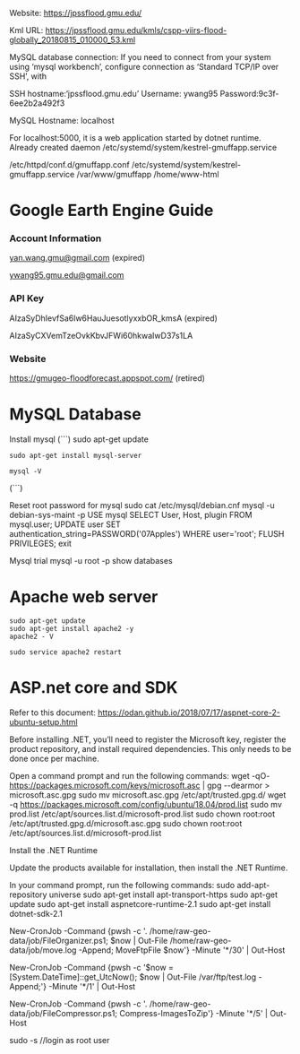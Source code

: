 

Website: https://jpssflood.gmu.edu/

Kml URL: https://jpssflood.gmu.edu/kmls/cspp-viirs-flood-globally_20180815_010000_53.kml 

MySQL database connection:
If you need to connect from your system using ‘mysql workbench’, configure connection as ‘Standard TCP/IP over SSH’, with

SSH hostname:‘jpssflood.gmu.edu’
Username: ywang95
Password:9c3f-6ee2b2a492f3

MySQL Hostname: localhost

For localhost:5000, it is a web application started by dotnet runtime. Already created daemon /etc/systemd/system/kestrel-gmuffapp.service

/etc/httpd/conf.d/gmuffapp.conf
/etc/systemd/system/kestrel-gmuffapp.service
/var/www/gmuffapp
/home/www-html

Google Earth Engine Guide
===================================
### Account Information
yan.wang.gmu@gmail.com (expired)

ywang95.gmu.edu@gmail.com

### API Key
AIzaSyDhIevfSa6lw6HauJuesotlyxxbOR_kmsA (expired)

AIzaSyCXVemTzeOvkKbvJFWi60hkwaIwD37s1LA

### Website
https://gmugeo-floodforecast.appspot.com/ (retired)


MySQL Database
==================================================================
Install mysql
(```)
    sudo apt-get update

    sudo apt-get install mysql-server
    
    mysql -V
(```)

Reset root password for mysql
    sudo cat /etc/mysql/debian.cnf
    mysql -u debian-sys-maint -p
    USE mysql
    SELECT User, Host, plugin FROM mysql.user;
    UPDATE user SET authentication_string=PASSWORD('07Apples') WHERE user='root';
    FLUSH PRIVILEGES;
    exit

Mysql trial
    mysql -u root -p
    show databases

Apache web server
==================================================================
    sudo apt-get update
    sudo apt-get install apache2 -y
    apache2 - V

    sudo service apache2 restart

ASP.net core and SDK
==================================================================
Refer to this document: https://odan.github.io/2018/07/17/aspnet-core-2-ubuntu-setup.html

Before installing .NET, you’ll need to register the Microsoft key, register the product repository, and install required dependencies. This only needs to be done once per machine.

Open a command prompt and run the following commands:
wget -qO- https://packages.microsoft.com/keys/microsoft.asc | gpg --dearmor > microsoft.asc.gpg
sudo mv microsoft.asc.gpg /etc/apt/trusted.gpg.d/
wget -q https://packages.microsoft.com/config/ubuntu/18.04/prod.list 
sudo mv prod.list /etc/apt/sources.list.d/microsoft-prod.list
sudo chown root:root /etc/apt/trusted.gpg.d/microsoft.asc.gpg
sudo chown root:root /etc/apt/sources.list.d/microsoft-prod.list

Install the .NET Runtime

Update the products available for installation, then install the .NET Runtime.

In your command prompt, run the following commands: 
sudo add-apt-repository universe
sudo apt-get install apt-transport-https
sudo apt-get update
sudo apt-get install aspnetcore-runtime-2.1
sudo apt-get install dotnet-sdk-2.1

 New-CronJob -Command {pwsh -c '. /home/raw-geo-data/job/FileOrganizer.ps1; $now | Out-File /home/raw-geo-data/job/move.log -Append; MoveFtpFile $now'} -Minute '*/30' | Out-Host

  New-CronJob -Command {pwsh -c '$now = [System.DateTime]::get_UtcNow(); $now | Out-File /var/ftp/test.log -Append;'} -Minute '*/1' | Out-Host

New-CronJob -Command {pwsh -c '. /home/raw-geo-data/job/FileCompressor.ps1; Compress-ImagesToZip'} -Minute '*/5' | Out-Host

 sudo -s //login as root user